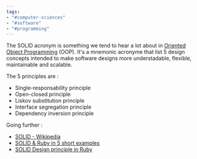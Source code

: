 ```yaml
---
tags:
- "#computer-sciences"
- "#software"
- "#programming"
---
```


The SOLID acronym is something we tend to hear a lot about in [Oriented Object Programming](Oriented%20Object%20Programming.md) (OOP). It's a mnemonic acronyme that list 5 design concepts intended to make software designs more understadable, flexible, maintainable and scalable.

The 5 principles are : 
- Single-responsability principle
- Open-closed principle
- Liskov substitution principle
- Interface segregation principle
- Dependency inversion principle

Going further :
- [SOLID - Wikipedia](https://en.wikipedia.org/wiki/SOLID)
- [SOLID & Ruby in 5 short examples](https://medium.com/rubycademy/solid-ruby-in-5-short-examples-353ea22f9b05)
- [SOLID Design principle in Ruby](https://www.honeybadger.io/blog/ruby-solid-design-principles/)